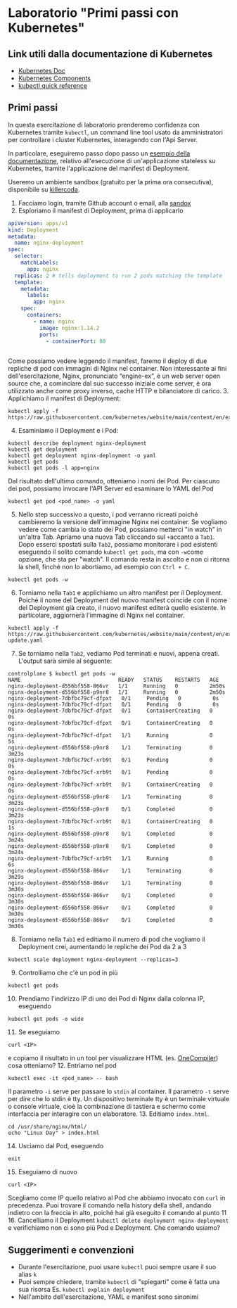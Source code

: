 # Laboratorio "Primi passi con Kubernetes"

## Link utili dalla documentazione di Kubernetes

- [Kubernetes Doc](https://kubernetes.io/it/docs/home/)
- [Kubernetes Components](https://kubernetes.io/docs/concepts/overview/components/)
- [kubectl quick reference](https://kubernetes.io/docs/reference/kubectl/quick-reference/)

## Primi passi

In questa esercitazione di laboratorio prenderemo confidenza con Kubernetes tramite `kubectl`,
un command line tool usato da amministratori per controllare i cluster Kubernetes, interagendo con l'Api Server.

In particolare, eseguiremo passo dopo passo un 
[esempio della documentazione](https://kubernetes.io/docs/tasks/run-application/run-stateless-application-deployment/), 
relativo all'esecuzione di un'applicazione stateless su Kubernetes,
tramite l'applicazione del manifest di Deployment.

Useremo un ambiente sandbox (gratuito per la prima ora consecutiva), disponibile su
[killercoda](https://killercoda.com).

1. Facciamo login, tramite Github account o email, alla [sandox](https://killercoda.com/playgrounds/scenario/kubernetes)
2. Esploriamo il manifest di Deployment, prima di applicarlo
```yaml
apiVersion: apps/v1
kind: Deployment
metadata:
  name: nginx-deployment
spec:
  selector:
    matchLabels:
      app: nginx
  replicas: 2 # tells deployment to run 2 pods matching the template
  template:
    metadata:
      labels:
        app: nginx
    spec:
      containers:
        - name: nginx
          image: nginx:1.14.2
          ports:
            - containerPort: 80
 
```
Come possiamo vedere leggendo il manifest, faremo il deploy di due repliche di pod con immagini di Nginx
nel container.
Non interessante ai fini dell'esercitazione, Nginx, pronunciato “engine-ex”, è un web server open source 
che, a cominciare dal suo successo iniziale come server, è ora utilizzato anche come proxy inverso, 
cache HTTP e bilanciatore di carico.
3. Applichiamo il manifest di Deployment:
```shell
kubectl apply -f https://raw.githubusercontent.com/kubernetes/website/main/content/en/examples/application/deployment.yaml
```
4. Esaminiamo il Deployment e i Pod:
```shell
kubectl describe deployment nginx-deployment
kubectl get deployment
kubectl get deployment nginx-deployment -o yaml
kubectl get pods
kubectl get pods -l app=nginx
```
Dal risultato dell'ultimo comando, otteniamo i nomi dei Pod.
Per ciascuno dei pod, possiamo invocare l'API Server ed esaminare lo YAML del Pod
```shell
kubectl get pod <pod_name> -o yaml
```
5. Nello step successivo a questo, i pod verranno ricreati poiché cambieremo la versione dell'immagine Nginx nei container.
Se vogliamo vedere come cambia lo stato dei Pod, possiamo metterci "in watch" in un'altra Tab. 
Apriamo una nuova Tab cliccando sul `+`accanto a `Tab1`. 
Dopo esserci spostati sulla `Tab2`, possiamo monitorare i pod esistenti eseguendo il solito comando `kubectl get pods`, 
ma con `-w`come opzione, che sta per "watch".
Il comando resta in ascolto e non ci ritorna la shell, finché non lo abortiamo,
ad esempio con `Ctrl + C`.
```shell
kubectl get pods -w
```
6. Torniamo nella `Tab1` e applichiamo un altro manifest per il Deployment.
   Poiché il nome del Deployment del nuovo manifest coincide con il nome del Deployment già creato,
   il nuovo manifest editerà quello esistente.
   In particolare, aggiornerà l'immagine di Nginx nel container.
```shell
kubectl apply -f https://raw.githubusercontent.com/kubernetes/website/main/content/en/examples/application/deployment-update.yaml
```
7. Se torniamo nella `Tab2`, vediamo Pod terminati e nuovi, appena creati.
L'output sarà simile al seguente:
```shell
controlplane $ kubectl get pods -w
NAME                               READY   STATUS    RESTARTS   AGE
nginx-deployment-d556bf558-866vr   1/1     Running   0          2m50s
nginx-deployment-d556bf558-p9nr8   1/1     Running   0          2m50s
nginx-deployment-7dbfbc79cf-dfpxt   0/1     Pending   0          0s
nginx-deployment-7dbfbc79cf-dfpxt   0/1     Pending   0          0s
nginx-deployment-7dbfbc79cf-dfpxt   0/1     ContainerCreating   0          0s
nginx-deployment-7dbfbc79cf-dfpxt   0/1     ContainerCreating   0          0s
nginx-deployment-7dbfbc79cf-dfpxt   1/1     Running             0          5s
nginx-deployment-d556bf558-p9nr8    1/1     Terminating         0          3m23s
nginx-deployment-7dbfbc79cf-xrb9t   0/1     Pending             0          0s
nginx-deployment-7dbfbc79cf-xrb9t   0/1     Pending             0          0s
nginx-deployment-7dbfbc79cf-xrb9t   0/1     ContainerCreating   0          0s
nginx-deployment-d556bf558-p9nr8    1/1     Terminating         0          3m23s
nginx-deployment-d556bf558-p9nr8    0/1     Completed           0          3m23s
nginx-deployment-7dbfbc79cf-xrb9t   0/1     ContainerCreating   0          1s
nginx-deployment-d556bf558-p9nr8    0/1     Completed           0          3m24s
nginx-deployment-d556bf558-p9nr8    0/1     Completed           0          3m24s
nginx-deployment-7dbfbc79cf-xrb9t   1/1     Running             0          6s
nginx-deployment-d556bf558-866vr    1/1     Terminating         0          3m29s
nginx-deployment-d556bf558-866vr    1/1     Terminating         0          3m30s
nginx-deployment-d556bf558-866vr    0/1     Completed           0          3m30s
nginx-deployment-d556bf558-866vr    0/1     Completed           0          3m30s
nginx-deployment-d556bf558-866vr    0/1     Completed           0          3m30s
```
8. Torniamo nella `Tab1` ed editiamo il numero di pod che vogliamo il Deployment crei,
   aumentando le repliche dei Pod da 2 a 3
```shell 
kubectl scale deployment nginx-deployment --replicas=3
```
9. Controlliamo che c'è un pod in più
```shell 
kubectl get pods
```
10. Prendiamo l'indirizzo IP di uno dei Pod di Nginx dalla colonna IP, eseguendo
```shell
kubectl get pods -o wide
```
11. Se eseguiamo
```shell
curl <IP>
``` 
e copiamo il risultato in un tool per visualizzare HTML (es. [OneCompiler](htpps://onecompiler.com/html)) cosa otteniamo?
12. Entriamo nel pod
```shell
kubectl exec -it <pod_name> -- bash
```
Il parametro `-i` serve per passare lo `stdin` al container.
Il parametro `-t` serve per dire che lo stdin è tty.
Un dispositivo terminale tty è un terminale virtuale o console virtuale, 
cioè la combinazione di tastiera e schermo come interfaccia per interagire con un elaboratore.
13. Editiamo `index.html`.
```shell
cd /usr/share/nginx/html/
echo "Linux Day" > index.html
```
14. Usciamo dal Pod, eseguendo 
```shell
exit
```
15. Eseguiamo di nuovo 
```shell
curl <IP>
``` 
Scegliamo come IP quello relativo al Pod che abbiamo invocato con `curl` in precedenza.
Puoi trovare il comando nella history della shell, andando indietro con la freccia in alto, 
poiché hai già eseguito il comando al punto 11
16. Cancelliamo il Deployment
```kubectl delete deployment nginx-deployment``` 
e verifichiamo non ci sono più Pod e Deployment.
Che comando usiamo?

## Suggerimenti e convenzioni
- Durante l'esercitazione, puoi usare `kubectl` puoi sempre usare il suo alias `k`
- Puoi sempre chiedere, tramite `kubectl` di "spiegarti" come è fatta una sua risorsa
Es. `kubectl explain deployment`
- Nell'ambito dell'esercitazione, YAML e manifest sono sinonimi
